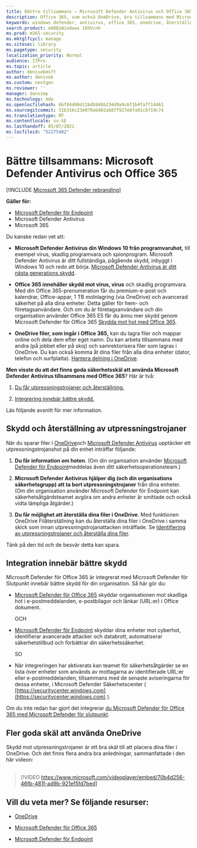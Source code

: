 ```yaml
---
title: Bättre tillsammans – Microsoft Defender Antivirus och Office 365 (inklusive OneDrive) – bättre skydd mot utpressningstrojaner och cyberhot
description: Office 365, som också OneDrive, bra tillsammans med Microsoft Defender Antivirus. Läs den här artikeln om du vill veta mer.
keywords: windows defender, antivirus, office 365, onedrive, återställning, utpressningstrojaner
search.product: eADQiWindows 10XVcnh
ms.prod: m365-security
ms.mktglfcycl: manage
ms.sitesec: library
ms.pagetype: security
localization_priority: Normal
audience: ITPro
ms.topic: article
author: denisebmsft
ms.author: deniseb
ms.custom: nextgen
ms.reviewer: ''
manager: dansimp
ms.technology: mde
ms.openlocfilehash: 6bf84d00d11bdb948b234d9a9c6f1b4fa7f14461
ms.sourcegitcommit: 51b316c23e070ab402a687f927e8fa01cb719c74
ms.translationtype: MT
ms.contentlocale: sv-SE
ms.lasthandoff: 05/07/2021
ms.locfileid: "52275402"
---
```

# <a name="better-together-microsoft-defender-antivirus-and-office-365"></a>Bättre tillsammans: Microsoft Defender Antivirus och Office 365

[!INCLUDE [Microsoft 365 Defender rebranding](../../includes/microsoft-defender.md)]


**Gäller för:**
- [Microsoft Defender för Endpoint](/microsoft-365/security/defender-endpoint/)
- Microsoft Defender Antivirus
- Microsoft 365

Du kanske redan vet att:

- **Microsoft Defender Antivirus din Windows 10 från programvaruhot,** till exempel virus, skadlig programvara och spionprogram. Microsoft Defender Antivirus är ditt fullständiga, pågående skydd, inbyggt i Windows 10 och redo att börja. [Microsoft Defender Antivirus är ditt nästa generations skydd](./microsoft-defender-antivirus-in-windows-10.md). 

- **Office 365 innehåller skydd mot virus, virus** och skadlig programvara. Med din Office 365-prenumeration får du premium-e-post och kalendrar, Office-appar, 1 TB molnlagring (via OneDrive) och avancerad säkerhet på alla dina enheter. Detta gäller för hem- och företagsanvändare. Och om du är företagsanvändare och din organisation använder Office 365 E5 får du ännu mer skydd genom Microsoft Defender för Office 365 [Skydda mot hot med Office 365](/microsoft-365/security/office-365-security/protect-against-threats).

- **OneDrive filer, som ingår i Office 365,** kan du lagra filer och mappar online och dela dem efter eget namn. Du kan arbeta tillsammans med andra (på jobbet eller på skoj) och samrektorisera filer som lagras i OneDrive. Du kan också komma åt dina filer från alla dina enheter (dator, telefon och surfplatta). [Hantera delning i OneDrive](/OneDrive/manage-sharing).

**Men visste du att det finns goda säkerhetsskäl att använda Microsoft Defender Antivirus tillsammans med Office 365**? Här är två:

 1. [Du får utpressningstrojaner och återställning.](#ransomware-protection-and-recovery)

 2. [Integrering innebär bättre skydd.](#integration-means-better-protection)

Läs följande avsnitt för mer information.

## <a name="ransomware-protection-and-recovery"></a>Skydd och återställning av utpressningstrojaner

När du sparar filer i [OneDrive](/onedrive)och [Microsoft Defender Antivirus](./microsoft-defender-antivirus-in-windows-10.md) upptäcker ett utpressningstrojanshot på din enhet inträffar följande:

1. **Du får information om hoten**. (Om din organisation använder [Microsoft Defender för Endpoint](microsoft-defender-endpoint.md)meddelas även ditt säkerhetsoperationsteam.)

2. **Microsoft Defender Antivirus hjälper dig (och din organisations säkerhetsgrupp) att ta bort utpressningstrojaner** från dina enheter. (Om din organisation använder Microsoft Defender för Endpoint kan säkerhetsåtgärdsteamet avgöra om andra enheter är smittade och också vidta lämpliga åtgärder.)

3. **Du får möjlighet att återställa dina filer i OneDrive**. Med funktionen OneDrive Filåterställning kan du återställa dina filer i OneDrive i samma skick som innan utpressningstrojanattacken inträffade. Se [Identifiering av utpressningstrojaner och återställa dina filer](https://support.office.com/article/0d90ec50-6bfd-40f4-acc7-b8c12c73637f).

Tänk på den tid och de besvär detta kan spara. 

## <a name="integration-means-better-protection"></a>Integration innebär bättre skydd

Microsoft Defender för Office 365 är integrerat med Microsoft Defender för Slutpunkt innebär bättre skydd för din organisation. Så här gör du:

- [Microsoft Defender för Office 365](/microsoft-365/security/office-365-security/office-365-atp) skyddar organisationen mot skadliga hot i e-postmeddelanden, e-postbilagor och länkar (URL:er) i Office dokument.

    OCH

- [Microsoft Defender för Endpoint](microsoft-defender-endpoint.md) skyddar dina enheter mot cyberhot, identifierar avancerade attacker och databrott, automatiserar säkerhetstillbud och förbättrar din säkerhetssäkerhet.

    SO

- När integreringen har aktiverats kan teamet för säkerhetsåtgärder se en lista över enheter som används av mottagarna av identifierade URL:er eller e-postmeddelanden, tillsammans med de senaste aviseringarna för dessa enheter, i Microsoft Defender Säkerhetscenter ( [https://securitycenter.windows.com](https://securitycenter.windows.com) ).

Om du inte redan har gjort det integrerar [du Microsoft Defender för Office 365 med Microsoft Defender för slutpunkt](/microsoft-365/security/office-365-security/integrate-office-365-ti-with-wdatp).

## <a name="more-good-reasons-to-use-onedrive"></a>Fler goda skäl att använda OneDrive

Skydd mot utpressningstrojaner är ett bra skäl till att placera dina filer i OneDrive. Och det finns flera andra bra anledningar, sammanfattade i den här videon: <br/><br/>

> [!VIDEO https://www.microsoft.com/videoplayer/embed/70b4d256-46fb-481f-ad9b-921ef5fd7bed]

## <a name="want-to-learn-more-see-these-resources"></a>Vill du veta mer? Se följande resurser:

- [OneDrive](/onedrive)

- [Microsoft Defender för Office 365](/microsoft-365/security/office-365-security/office-365-atp)

- [Microsoft Defender för Endpoint](microsoft-defender-endpoint.md)